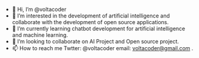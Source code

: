 - 👋 Hi, I’m @voltacoder
- 👀 I’m interested in the development of artificial intelligence and collaborate with the development of open source applications.
- 🌱 I’m currently learning chatbot development for artificial intelligence and machine learning.
- 💞️ I’m looking to collaborate on AI Project and Open source project.
- 📫 How to reach me Twtter: @voltacoder email: voltacoder@gmail.com .

<!---
voltacoder/voltacoder is a ✨ special ✨ repository because its `README.md` (this file) appears on your GitHub profile.
You can click the Preview link to take a look at your changes.
--->

